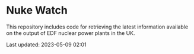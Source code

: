 # Nuke Watch

This repository includes code for retrieving the latest information available on the output of EDF nuclear power plants in the UK.

Last updated: 2023-05-09 02:01